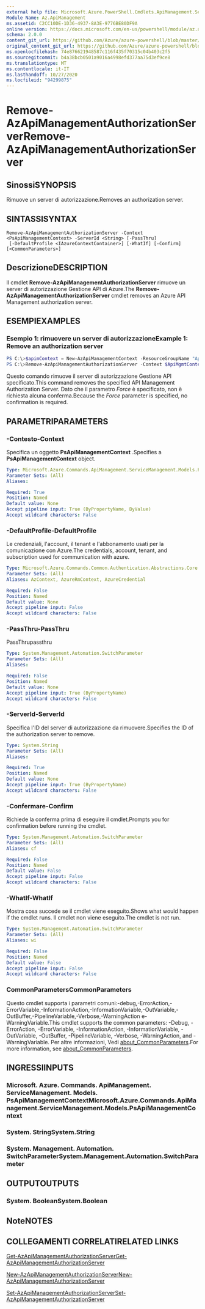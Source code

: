 ```yaml
---
external help file: Microsoft.Azure.PowerShell.Cmdlets.ApiManagement.ServiceManagement.dll-Help.xml
Module Name: Az.ApiManagement
ms.assetid: C2CC10DE-1D36-4937-8A3E-9776BE80DF9A
online version: https://docs.microsoft.com/en-us/powershell/module/az.apimanagement/remove-azapimanagementauthorizationserver
schema: 2.0.0
content_git_url: https://github.com/Azure/azure-powershell/blob/master/src/ApiManagement/ApiManagement/help/Remove-AzApiManagementAuthorizationServer.md
original_content_git_url: https://github.com/Azure/azure-powershell/blob/master/src/ApiManagement/ApiManagement/help/Remove-AzApiManagementAuthorizationServer.md
ms.openlocfilehash: 74e876621948587c116f435f70315c04b403c2f5
ms.sourcegitcommit: b4a38bcb0501a9016a4998efd377aa75d3ef9ce8
ms.translationtype: MT
ms.contentlocale: it-IT
ms.lasthandoff: 10/27/2020
ms.locfileid: "94299875"
---
```

# <span data-ttu-id="ea9d2-101">Remove-AzApiManagementAuthorizationServer</span><span class="sxs-lookup"><span data-stu-id="ea9d2-101">Remove-AzApiManagementAuthorizationServer</span></span>

## <span data-ttu-id="ea9d2-102">Sinossi</span><span class="sxs-lookup"><span data-stu-id="ea9d2-102">SYNOPSIS</span></span>
<span data-ttu-id="ea9d2-103">Rimuove un server di autorizzazione.</span><span class="sxs-lookup"><span data-stu-id="ea9d2-103">Removes an authorization server.</span></span>

## <span data-ttu-id="ea9d2-104">SINTASSI</span><span class="sxs-lookup"><span data-stu-id="ea9d2-104">SYNTAX</span></span>

```
Remove-AzApiManagementAuthorizationServer -Context <PsApiManagementContext> -ServerId <String> [-PassThru]
 [-DefaultProfile <IAzureContextContainer>] [-WhatIf] [-Confirm] [<CommonParameters>]
```

## <span data-ttu-id="ea9d2-105">Descrizione</span><span class="sxs-lookup"><span data-stu-id="ea9d2-105">DESCRIPTION</span></span>
<span data-ttu-id="ea9d2-106">Il cmdlet **Remove-AzApiManagementAuthorizationServer** rimuove un server di autorizzazione Gestione API di Azure.</span><span class="sxs-lookup"><span data-stu-id="ea9d2-106">The **Remove-AzApiManagementAuthorizationServer** cmdlet removes an Azure API Management authorization server.</span></span>

## <span data-ttu-id="ea9d2-107">ESEMPI</span><span class="sxs-lookup"><span data-stu-id="ea9d2-107">EXAMPLES</span></span>

### <span data-ttu-id="ea9d2-108">Esempio 1: rimuovere un server di autorizzazione</span><span class="sxs-lookup"><span data-stu-id="ea9d2-108">Example 1: Remove an authorization server</span></span>
```powershell
PS C:\>$apimContext = New-AzApiManagementContext -ResourceGroupName "Api-Default-WestUS" -ServiceName "contoso"
PS C:\>Remove-AzApiManagementAuthorizationServer -Context $ApiMgmtContext -ServerId "authserverid" -Force
```

<span data-ttu-id="ea9d2-109">Questo comando rimuove il server di autorizzazione Gestione API specificato.</span><span class="sxs-lookup"><span data-stu-id="ea9d2-109">This command removes the specified API Management Authorization Server.</span></span>
<span data-ttu-id="ea9d2-110">Dato che il parametro *Force* è specificato, non è richiesta alcuna conferma.</span><span class="sxs-lookup"><span data-stu-id="ea9d2-110">Because the *Force* parameter is specified, no confirmation is required.</span></span>

## <span data-ttu-id="ea9d2-111">PARAMETRI</span><span class="sxs-lookup"><span data-stu-id="ea9d2-111">PARAMETERS</span></span>

### <span data-ttu-id="ea9d2-112">-Contesto</span><span class="sxs-lookup"><span data-stu-id="ea9d2-112">-Context</span></span>
<span data-ttu-id="ea9d2-113">Specifica un oggetto **PsApiManagementContext** .</span><span class="sxs-lookup"><span data-stu-id="ea9d2-113">Specifies a **PsApiManagementContext** object.</span></span>

```yaml
Type: Microsoft.Azure.Commands.ApiManagement.ServiceManagement.Models.PsApiManagementContext
Parameter Sets: (All)
Aliases:

Required: True
Position: Named
Default value: None
Accept pipeline input: True (ByPropertyName, ByValue)
Accept wildcard characters: False
```

### <span data-ttu-id="ea9d2-114">-DefaultProfile</span><span class="sxs-lookup"><span data-stu-id="ea9d2-114">-DefaultProfile</span></span>
<span data-ttu-id="ea9d2-115">Le credenziali, l'account, il tenant e l'abbonamento usati per la comunicazione con Azure.</span><span class="sxs-lookup"><span data-stu-id="ea9d2-115">The credentials, account, tenant, and subscription used for communication with azure.</span></span>

```yaml
Type: Microsoft.Azure.Commands.Common.Authentication.Abstractions.Core.IAzureContextContainer
Parameter Sets: (All)
Aliases: AzContext, AzureRmContext, AzureCredential

Required: False
Position: Named
Default value: None
Accept pipeline input: False
Accept wildcard characters: False
```

### <span data-ttu-id="ea9d2-116">-PassThru</span><span class="sxs-lookup"><span data-stu-id="ea9d2-116">-PassThru</span></span>
<span data-ttu-id="ea9d2-117">PassThru</span><span class="sxs-lookup"><span data-stu-id="ea9d2-117">passthru</span></span>

```yaml
Type: System.Management.Automation.SwitchParameter
Parameter Sets: (All)
Aliases:

Required: False
Position: Named
Default value: None
Accept pipeline input: True (ByPropertyName)
Accept wildcard characters: False
```

### <span data-ttu-id="ea9d2-118">-ServerId</span><span class="sxs-lookup"><span data-stu-id="ea9d2-118">-ServerId</span></span>
<span data-ttu-id="ea9d2-119">Specifica l'ID del server di autorizzazione da rimuovere.</span><span class="sxs-lookup"><span data-stu-id="ea9d2-119">Specifies the ID of the authorization server to remove.</span></span>

```yaml
Type: System.String
Parameter Sets: (All)
Aliases:

Required: True
Position: Named
Default value: None
Accept pipeline input: True (ByPropertyName)
Accept wildcard characters: False
```

### <span data-ttu-id="ea9d2-120">-Confermare</span><span class="sxs-lookup"><span data-stu-id="ea9d2-120">-Confirm</span></span>
<span data-ttu-id="ea9d2-121">Richiede la conferma prima di eseguire il cmdlet.</span><span class="sxs-lookup"><span data-stu-id="ea9d2-121">Prompts you for confirmation before running the cmdlet.</span></span>

```yaml
Type: System.Management.Automation.SwitchParameter
Parameter Sets: (All)
Aliases: cf

Required: False
Position: Named
Default value: False
Accept pipeline input: False
Accept wildcard characters: False
```

### <span data-ttu-id="ea9d2-122">-WhatIf</span><span class="sxs-lookup"><span data-stu-id="ea9d2-122">-WhatIf</span></span>
<span data-ttu-id="ea9d2-123">Mostra cosa succede se il cmdlet viene eseguito.</span><span class="sxs-lookup"><span data-stu-id="ea9d2-123">Shows what would happen if the cmdlet runs.</span></span>
<span data-ttu-id="ea9d2-124">Il cmdlet non viene eseguito.</span><span class="sxs-lookup"><span data-stu-id="ea9d2-124">The cmdlet is not run.</span></span>

```yaml
Type: System.Management.Automation.SwitchParameter
Parameter Sets: (All)
Aliases: wi

Required: False
Position: Named
Default value: False
Accept pipeline input: False
Accept wildcard characters: False
```

### <span data-ttu-id="ea9d2-125">CommonParameters</span><span class="sxs-lookup"><span data-stu-id="ea9d2-125">CommonParameters</span></span>
<span data-ttu-id="ea9d2-126">Questo cmdlet supporta i parametri comuni:-debug,-ErrorAction,-ErrorVariable,-InformationAction,-InformationVariable,-OutVariable,-OutBuffer,-PipelineVariable,-Verbose,-WarningAction e-WarningVariable.</span><span class="sxs-lookup"><span data-stu-id="ea9d2-126">This cmdlet supports the common parameters: -Debug, -ErrorAction, -ErrorVariable, -InformationAction, -InformationVariable, -OutVariable, -OutBuffer, -PipelineVariable, -Verbose, -WarningAction, and -WarningVariable.</span></span> <span data-ttu-id="ea9d2-127">Per altre informazioni, Vedi [about_CommonParameters](http://go.microsoft.com/fwlink/?LinkID=113216).</span><span class="sxs-lookup"><span data-stu-id="ea9d2-127">For more information, see [about_CommonParameters](http://go.microsoft.com/fwlink/?LinkID=113216).</span></span>

## <span data-ttu-id="ea9d2-128">INGRESSI</span><span class="sxs-lookup"><span data-stu-id="ea9d2-128">INPUTS</span></span>

### <span data-ttu-id="ea9d2-129">Microsoft. Azure. Commands. ApiManagement. ServiceManagement. Models. PsApiManagementContext</span><span class="sxs-lookup"><span data-stu-id="ea9d2-129">Microsoft.Azure.Commands.ApiManagement.ServiceManagement.Models.PsApiManagementContext</span></span>

### <span data-ttu-id="ea9d2-130">System. String</span><span class="sxs-lookup"><span data-stu-id="ea9d2-130">System.String</span></span>

### <span data-ttu-id="ea9d2-131">System. Management. Automation. SwitchParameter</span><span class="sxs-lookup"><span data-stu-id="ea9d2-131">System.Management.Automation.SwitchParameter</span></span>

## <span data-ttu-id="ea9d2-132">OUTPUT</span><span class="sxs-lookup"><span data-stu-id="ea9d2-132">OUTPUTS</span></span>

### <span data-ttu-id="ea9d2-133">System. Boolean</span><span class="sxs-lookup"><span data-stu-id="ea9d2-133">System.Boolean</span></span>

## <span data-ttu-id="ea9d2-134">Note</span><span class="sxs-lookup"><span data-stu-id="ea9d2-134">NOTES</span></span>

## <span data-ttu-id="ea9d2-135">COLLEGAMENTI CORRELATI</span><span class="sxs-lookup"><span data-stu-id="ea9d2-135">RELATED LINKS</span></span>

[<span data-ttu-id="ea9d2-136">Get-AzApiManagementAuthorizationServer</span><span class="sxs-lookup"><span data-stu-id="ea9d2-136">Get-AzApiManagementAuthorizationServer</span></span>](./Get-AzApiManagementAuthorizationServer.md)

[<span data-ttu-id="ea9d2-137">New-AzApiManagementAuthorizationServer</span><span class="sxs-lookup"><span data-stu-id="ea9d2-137">New-AzApiManagementAuthorizationServer</span></span>](./New-AzApiManagementAuthorizationServer.md)

[<span data-ttu-id="ea9d2-138">Set-AzApiManagementAuthorizationServer</span><span class="sxs-lookup"><span data-stu-id="ea9d2-138">Set-AzApiManagementAuthorizationServer</span></span>](./Set-AzApiManagementAuthorizationServer.md)


